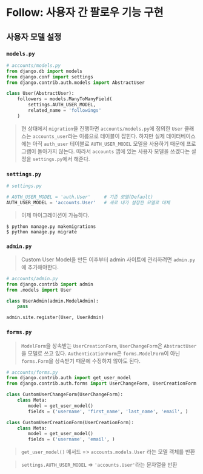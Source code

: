 # Follow: 사용자 간 팔로우 기능 구현

## 사용자 모델 설정

### `models.py`

```python
# accounts/models.py
from django.db import models
from django.conf import settings
from django.contrib.auth.models import AbstractUser

class User(AbstractUser):
    followers = models.ManyToManyField(
        settings.AUTH_USER_MODEL,
        related_name = 'followings'
    )

```

> 현 상태에서 `migration`을 진행하면 `accounts/models.py`에 정의한 `User` 클래스는 `accounts_user`라는 이름으로 테이블이 잡힌다.
> 하지만 실제 데이터베이스에는 아직 `auth_user` 테이블로 `AUTH_USER_MODEL` 모델을 사용하기 때문에 프로그램이 돌아가지 않는다.
> 따라서 `accounts` 앱에 있는 사용자 모델을 쓰겠다는 설정을 `settings.py`에서 해준다.

### `settings.py`

```python
# settings.py

# AUTH_USER_MODEL = 'auth.User'     # 기존 모델(Default)
AUTH_USER_MODEL = 'accounts.User'   # 새로 내가 설정한 모델로 대체
```

> 이제 마이그레이션이 가능하다.

```shell
$ python manage.py makemigrations
$ python manage.py migrate
```

### `admin.py`

> Custom User Model을 만든 이후부터 admin 사이트에 관리하려면 `admin.py`에 추가해야한다.

```python
# accounts/admin.py
from django.contrib import admin
from .models import User

class UserAdmin(admin.ModelAdmin):
    pass

admin.site.register(User, UserAdmin)
```

### `forms.py`

> `ModelForm`을 상속받는 `UserCreationForm`, `UserChangeForm`은 `AbstractUser`을 모델로 쓰고 있다.
> `AuthenticationForm`은 `forms.ModelForm`이 아닌 `forms.Form`을 상속받기 때문에 수정하지 않아도 된다.

```python
# accounts/forms.py
from django.contrib.auth import get_user_model
from django.contrib.auth.forms import UserChangeForm, UserCreationForm

class CustomUserChangeForm(UserChangeForm):
    class Meta:
        model = get_user_model()
        fields = ('username', 'first_name', 'last_name', 'email', )

class CustomUserCreationForm(UserCreationForm):
    class Meta:
        model = get_user_model()
        fields = ('username', 'email', )
```

> `get_user_model()` 메서드 => `accounts.models.User` 라는 모델 객체를 반환

> `settings.AUTH_USER_MODEL` => `'accounts.User'`라는 문자열을 반환
